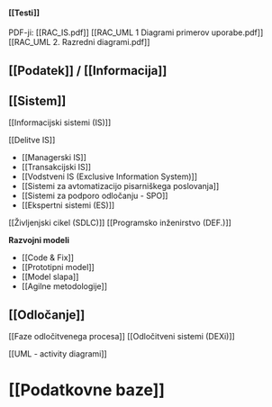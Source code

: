 #### [[Testi]]

PDF-ji:
[[RAC_IS.pdf]]
[[RAC_UML 1 Diagrami primerov uporabe.pdf]]
[[RAC_UML 2. Razredni diagrami.pdf]]
## [[Podatek]] / [[Informacija]]

## [[Sistem]]
[[Informacijski sistemi (IS)]]

[[Delitve IS]]
- [[Managerski IS]]
- [[Transakcijski IS]]
- [[Vodstveni IS (Exclusive Information System)]]
- [[Sistemi za avtomatizacijo pisarniškega poslovanja]]
- [[Sistemi za podporo odločanju - SPO]]
- [[Ekspertni sistemi (ES)]]

[[Življenjski cikel (SDLC)]]
[[Programsko inženirstvo (DEF.)]]

**Razvojni modeli**
- [[Code & Fix]]
- [[Prototipni model]]
- [[Model slapa]]
- [[Agilne metodologije]]

## [[Odločanje]]
[[Faze odločitvenega procesa]]
[[Odločitveni sistemi (DEXi)]]

[[UML - activity diagrami]]

# [[Podatkovne baze]]
